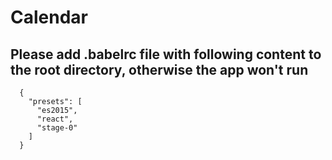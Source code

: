 # Calendar

## Please add .babelrc file with following content to the root directory, otherwise the app won't run

```
  {
    "presets": [
      "es2015",
      "react",
      "stage-0"
    ]
  }
```
